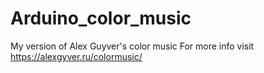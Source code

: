 # Arduino_color_music
My version of Alex Guyver's color music
For more info visit https://alexgyver.ru/colormusic/
